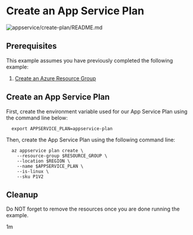
# Create an App Service Plan

![appservice/create-plan/README.md](https://github.com/Azure-Samples/java-on-azure-examples/workflows/appservice/create-plan/README.md/badge.svg)

## Prerequisites

This example assumes you have previously completed the following example:

1. [Create an Azure Resource Group](../../group/create/)

## Create an App Service Plan

<!-- workflow.cron(0 2 * * 1) -->
<!-- workflow.include(../../group/create/README.md) -->

First, create the environment variable used for our App Service Plan
using the command line below:

<!-- workflow.skip() -->
```shell
  export APPSERVICE_PLAN=appservice-plan
```

<!-- workflow.run() 
if [[ -z $APPSERVICE_PLAN ]]; then
  export APPSERVICE_PLAN=appservice-plan-$RANDOM
fi
-->

Then, create the App Service Plan using the following command line:

```shell
  az appservice plan create \
    --resource-group $RESOURCE_GROUP \
    --location $REGION \
    --name $APPSERVICE_PLAN \
    --is-linux \
    --sku P1V2
```

<!-- workflow.directOnly() 
export RESULT=$(az appservice plan show --resource-group $RESOURCE_GROUP --name $APPSERVICE_PLAN --query provisioningState --output tsv)
az group delete --name $RESOURCE_GROUP --yes || true
if [[ "$RESULT" != Succeeded ]]; then
  exit 1
fi
  -->

## Cleanup

Do NOT forget to remove the resources once you are done running the example.

1m
